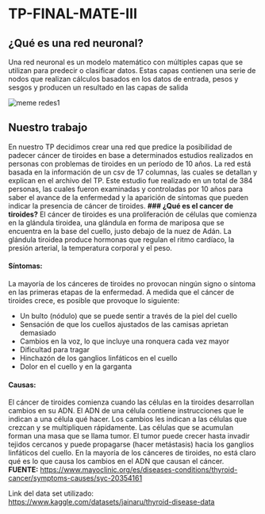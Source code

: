 # TP-FINAL-MATE-III

## ¿Qué es una red neuronal?
Una red neuronal es un modelo matemático con múltiples capas que se utilizan para predecir o clasificar datos. Estas capas contienen una serie de nodos que realizan cálculos basados en los datos de entrada, pesos y sesgos y producen un resultado en las capas de salida

![meme redes1](https://github.com/DawnHarper/TP-FINAL-MATE-III/assets/113646082/34042e9a-000f-4bc8-a564-81729b638412)


## Nuestro trabajo
En nuestro TP decidimos crear una red que predice la posibilidad de padecer cáncer de tiroides en base a determinados estudios realizados en personas con problemas de tiroides en un período de 10 años. La red está basada en la información de un csv de 17 columnas, las cuales se detallan y explican en el archivo del TP. Este estudio fue realizado en un total de 384 personas, las cuales fueron examinadas y controladas por 10 años para saber el avance de la enfermedad y la aparición de síntomas que pueden indicar la presencia de cáncer de tiroides.
**### ¿Qué es el cancer de tiroides?**
El cáncer de tiroides es una proliferación de células que comienza en la glándula tiroidea, una glándula en forma de mariposa que se encuentra en la base del cuello, justo debajo de la nuez de Adán. La glándula tiroidea produce hormonas que regulan el ritmo cardíaco, la presión arterial, la temperatura corporal y el peso.
#### Síntomas:
La mayoría de los cánceres de tiroides no provocan ningún signo o síntoma en las primeras etapas de la enfermedad. A medida que el cáncer de tiroides crece, es posible que provoque lo siguiente:
- Un bulto (nódulo) que se puede sentir a través de la piel del cuello
- Sensación de que los cuellos ajustados de las camisas aprietan demasiado
- Cambios en la voz, lo que incluye una ronquera cada vez mayor
- Dificultad para tragar
- Hinchazón de los ganglios linfáticos en el cuello
- Dolor en el cuello y en la garganta
#### Causas:
El cáncer de tiroides comienza cuando las células en la tiroides desarrollan cambios en su ADN. El ADN de una célula contiene instrucciones que le indican a una célula qué hacer. Los cambios les indican a las células que crezcan y se multipliquen rápidamente. Las células que se acumulan forman una masa que se llama tumor.
El tumor puede crecer hasta invadir tejidos cercanos y puede propagarse (hacer metástasis) hacia los ganglios linfáticos del cuello. 
En la mayoría de los cánceres de tiroides, no está claro qué es lo que causa los cambios en el ADN que causan el cáncer. <br>
**FUENTE:** https://www.mayoclinic.org/es/diseases-conditions/thyroid-cancer/symptoms-causes/syc-20354161

Link del data set utilizado: https://www.kaggle.com/datasets/jainaru/thyroid-disease-data
